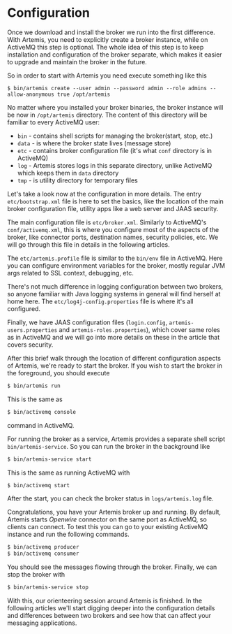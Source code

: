 Configuration
=====================================

Once we download and install the broker we run into the first difference. With Artemis, you need to explicitly create a broker instance, while on ActiveMQ this step is optional. The whole idea of this step is to keep installation and configuration of the broker separate, which makes it easier to upgrade and maintain the broker in the future.

So in order to start with Artemis you need execute something like this

	$ bin/artemis create --user admin --password admin --role admins --allow-anonymous true /opt/artemis

No matter where you installed your broker binaries, the broker instance will be now in `/opt/artemis` directory. The content of this directory will be familiar to every ActiveMQ user:

 - `bin` - contains shell scripts for managing the broker(start, stop, etc.)
 - `data` - is where the broker state lives (message store)
 - `etc` - contains broker configuration file (it's what `conf` directory is in ActiveMQ)
 - `log` - Artemis stores logs in this separate directory, unlike ActiveMQ which keeps them in `data` directory
 - `tmp` - is utility directory for temporary files

 
Let's take a look now at the configuration in more details. The entry `etc/bootstrap.xml` file is here to set the basics, like the location of the main broker configuration file, utility apps like a web server and JAAS security.

The main configuration file is `etc/broker.xml`. Similarly to ActiveMQ's `conf/activemq.xml`, this is where you configure most of the aspects of the broker, like connector ports, destination names, security policies, etc. We will go through this file in details in the following articles.

The `etc/artemis.profile` file is similar to the `bin/env` file in ActiveMQ. Here you can configure environment variables for the broker, mostly regular JVM args related to SSL context, debugging, etc.

There's not much difference in logging configuration between two brokers, so anyone familiar with Java logging systems in general will find herself at home here. The `etc/log4j-config.properties` file is where it's all configured.

Finally, we have JAAS configuration files (`login.config`, `artemis-users.properties` and `artemis-roles.properties`), which cover same roles as in ActiveMQ and we will go into more details on these in the article that covers security.

After this brief walk through the location of different configuration aspects of Artemis, we're ready to start the broker. If you wish to start the broker in the foreground, you should execute

```sh
$ bin/artemis run
```

This is the same as

```sh
$ bin/activemq console
```
command in ActiveMQ.

For running the broker as a service, Artemis provides a separate shell script `bin/artemis-service`. So you can run the broker in the background like
```sh
$ bin/artemis-service start
```

This is the same as running ActiveMQ with
```sh
$ bin/activemq start
```

After the start, you can check the broker status in `logs/artemis.log` file.

Congratulations, you have your Artemis broker up and running. By default, Artemis starts *Openwire* connector on the same port as ActiveMQ, so clients can connect. To test this you can go to your existing ActiveMQ instance and run the following commands.

````sh
$ bin/activemq producer
$ bin/activemq consumer
````

You should see the messages flowing through the broker. Finally, we can stop the broker with

```sh
$ bin/artemis-service stop
```

With this, our orienteering session around Artemis is finished. In the following articles we'll start digging deeper into the configuration details and differences between two brokers and see how that can affect your messaging applications.
